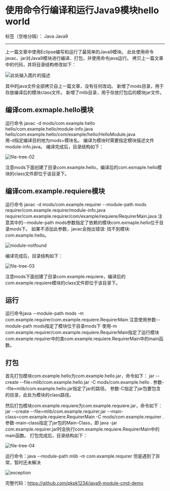 # 使用命令行编译和运行Java9模块hello world

标签（空格分隔）： Java Java9

---

上一篇文章中使用Eclipse编写和运行了最简单的Java9模块。
此处使用命令javac、jar对Java9模块进行编译、打包，并使用命令java运行。
拷贝上一篇文章中的代码，并将目录结构修改如下：

![此处输入图片的描述][1]

其中的java文件全部拷贝自上一篇文章，没有任何改动。
新增了mods目录，用于存放编译后的模块class文件。
新增了mlib目录，用于存放打包后的模块jar文件。

## 编译com.exmaple.hello模块
运行命令 javac -d mods/com.example.hello hello/com.example.hello/module-info.java hello/com.example.hello/com/example/hello/HelloModule.java  
用-d指定编译目的地为mods+模块名。
编译为模块时需要指定模块描述文件module-info.java。
编译完成后，目录结构如下：

![file-tree-02][2]

注意mods下面创建了目录com.example.hello，编译后的com.exmaple.hello模块的class文件即位于该目录下。

## 编译com.example.requiere模块
运行命令 javac -d mods/com.example.requirer --module-path mods  requirer/com.example.requirer/module-info.java requirer/com.example.requirer/com/example/requiere/RequirerMain.java
注意其中的--module-path mods参数指定了依赖的模块com.exmaple.hello位于目录mods下。
如果不添加此参数，javac会抛出错误: 找不到模块: com.example.hello。

![module-notfound][3]

编译完成后，目录结构如下：

![file-tree-03][4]

注意mods下面创建了目录com.example.requiere，编译后的com.example.requiere模块的class文件即位于该目录下。

## 运行
运行命令java --module-path mods -m com.example.requirer/com.example.requiere.RequirerMain
注意使用参数--module-path mods指定了模块位于目录mods下
使用-m com.example.requirer/com.example.requiere.RequirerMain指定了运行模块com.example.requirer中的类com.example.requiere.RequirerMain中的main函数。

## 打包
首先打包模块com.example.hello为com.example.hello.jar，命令如下：
jar --create --file=mlib/com.example.hello.jar -C mods/com.example.hello .
参数--file=mlib/com.example.hello.jar指定了jar的路径。
参数-C指定了jar包要包含的目录，此处为模块的class路径。

然后打包模块com.example.requiere为com.example.requiere.jar，命令如下：
jar --create --file=mlib/com.example.requirer.jar --main-class=com.example.requiere.RequirerMain -C mods/com.example.requirer .
参数-main-class指定了jar包的Main-Class，即 java -jar com.example.requirer.jar时会执行com.example.requiere.RequirerMain中的main函数。
打包完成后，目录结构如下：

![file-tree-04][5]

运行命令：java --module-path mlib -m com.example.requirer
但是遇到了异常，暂时还未解决

![exception][6]

完整代码：https://github.com/pkpk1234/java9-module-cmd-demo


  [1]: https://ip.freep.cn/593396/java9%E6%A8%A1%E5%9D%97/hello-module-cmd/file-tree.jpg
  [2]: https://ip.freep.cn/593396/java9%E6%A8%A1%E5%9D%97/hello-module-cmd/file-tree-02.jpg
  [3]: https://ip.freep.cn/593396/java9%E6%A8%A1%E5%9D%97/hello-module-cmd/module-notfound.jpg
  [4]: https://ip.freep.cn/593396/java9%E6%A8%A1%E5%9D%97/hello-module-cmd/file-tree-03.jpg
  [5]: https://ip.freep.cn/593396/java9%E6%A8%A1%E5%9D%97/hello-module-cmd/file-tree-04.jpg
  [6]: https://ip.freep.cn/593396/java9%E6%A8%A1%E5%9D%97/hello-module-cmd/exception.jpg
